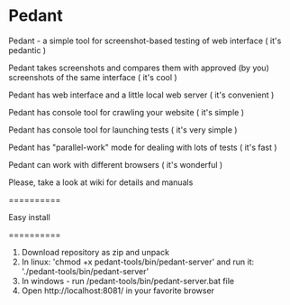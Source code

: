Pedant
==========

Pedant - a simple tool for screenshot-based testing of web interface ( it's pedantic ) 

Pedant takes screenshots and compares them with approved (by you) screenshots of the same interface ( it's cool )

Pedant has web interface and a little local web server ( it's convenient )

Pedant has console tool for crawling your website ( it's simple )

Pedant has console tool for launching tests ( it's very simple )

Pedant has "parallel-work" mode for dealing with lots of tests ( it's fast )

Pedant can work with different browsers ( it's wonderful )

Please, take a look at wiki for details and manuals

==========

Easy install

==========

1. Download repository as zip and unpack
2. In linux: 'chmod +x pedant-tools/bin/pedant-server' and run it: './pedant-tools/bin/pedant-server'
3. In windows - run /pedant-tools/bin/pedant-server.bat file
4. Open http://localhost:8081/ in your favorite browser
